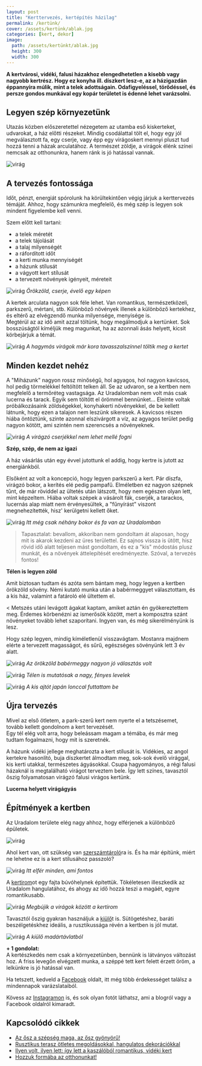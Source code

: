 ```yaml
---
layout: post
title: "Kerttervezés, kertépítés házilag"
permalink: /kertünk/
cover: /assets/kertünk/ablak.jpg
categories: [kert, dekor]
image:
  path: /assets/kertünkt/ablak.jpg
  height: 300
  width: 300
---
```




**A kertvárosi, vidéki, falusi házakhoz elengedhetetlen a kisebb vagy nagyobb kertrész. Hogy ez konyha ill. díszkert lesz-e, az a házigazdán éppannyira múlik, mint a telek adottságain. Odafigyeléssel, törődéssel, és persze gondos munkával egy kopár területet is édenné lehet varázsolni.**

## Legyen szép környezetünk


Utazás közben előszeretettel nézegetem az utamba eső kiskerteket, udvarokat, a ház előtti részeket. Mindig  csodálattal tölt el, hogy egy jól megválasztott fa, egy cserje, vagy épp egy virágoskert mennyi pluszt tud hozzá tenni a házak arculatához. A természet zöldje, a virágok élénk színei nemcsak az otthonunkra, hanem ránk is jó hatással vannak.


![virág](/assets/kertunk/idézet.jpg)

## A tervezés fontossága

Időt, pénzt, energiát spórolunk ha körültekintően végig járjuk a kerttervezés témáját.
Ahhoz, hogy számunkra megfelelő, és még szép is legyen sok mindent figyelembe kell venni.

Szem előtt kell tartani:

* a telek méretét
* a telek tájolását
* a talaj milyenségét
* a ráfordított időt
* a kerti munka mennyiségét
* a házunk stílusát
* a vágyott kert stílusát
* a tervezett növények igényeit, méreteit


![virág](/assets/kertunk/IMG_20190520_174725.jpg)
_Örökzöld, cserje, évelő egy képen_


A kertek arculata nagyon sok féle lehet. Van romantikus, természetközeli, parkszerű, mértani, stb. Különböző növények illenek a különböző kertekhez, és eltérő az elvégzendő munka milyensége, menyisége is.  
Megtérül az az idő amit azzal töltünk, hogy megálmodjuk a kertünket. Sok bosszúságtól kíméljük meg magunkat, ha az azonnali ásás helyett, kicsit körbejárjuk a témát.


![virág](/assets/kertunk/IMG_20190420_203324_761.jpg)
_A hagymás virágok már kora tavasszalszínnel töltik meg a kertet_



## Minden kezdet nehéz

A "Miházunk" nagyon rossz minőségű, hol agyagos, hol nagyon kavicsos, hol pedig törmelékkel feltöltött telken áll. Se az udvaron, se a kertben nem megfelelő a termőréteg vastagsága. 
Az Uradalomban nem volt más csak lucerna és tarack. Egyik sem  töltött el örömmel bennünket...
Eleinte voltak próbálkozásaink zöldségekkel, konyhakerti növényekkel, de be kellett látnunk, hogy ezen a talajon nem leszünk sikeresek.
A kavicsos részen hiába öntöztünk, szinte azonnal elszivárgott a víz, az agyagos terület pedig nagyon kötött, ami szintén nem szerencsés a növényeknek.

![virág](/assets/kertunk/IMG_20190402_173326_622.jpg)
_A virágzó cserjékkel nem lehet mellé fogni_

**Szép, szép, de nem az igazi**

A ház vásárlás után egy évvel jutottunk el addig, hogy kertre is jutott az energiánkból.  





Elsőként az volt a koncepció, hogy legyen parkszerű a kert. Pár díszfa, virágzó bokor, a kerítés elé pedig pampafű. Elméletben ez nagyon szépnek tűnt, de már röviddel az ültetés után látszott, hogy nem egészen olyan lett, mint képzeltem.
Hiába voltak szépek a vásárolt fák, cserjék, a tarackos, lucernás alap miatt nem érvényesültek, a "fűnyírást" viszont megnehezítették, hisz' kerülgetni kellett őket.

![virág](/assets/kertunk/DSCF2646.JPG)
_Itt még csak néhány bokor és fa van az Uradalomban_


> Tapasztalat: bevallom, akkoriban nem gondoltam át alaposan, hogy mit is akarok kezdeni az üres területtel. Ez sajnos vissza is ütött, hisz rövid idő alatt teljesen mást gondoltam, és ez a "kis" módostás plusz munkát, és a növények áttelepítését eredményezte.
Szóval, a tervezés fontos!

**Télen is legyen zöld**

Amit biztosan tudtam és azóta sem bántam meg, hogy legyen a kertben örökzöld sövény. Némi kutató munka után a babérmeggyet választottam, és a kis ház, valamint a fatároló elé ültettem el.

< Metszés utáni levágott ágakat kaptam, amiket aztán én gyökereztettem meg. Érdemes körbenézni az ismerősök között, mert a komposztra szánt növényeket tovább lehet szaporítani. Ingyen van, és még sikerélményünk is lesz.

Hogy szép legyen, mindig kíméletlenül visszavágtam. Mostanra majdnem elérte a tervezett magasságot, és sűrű, egészséges sövényünk lett 3 év alatt.


![virág](/assets/kertunk/DSCF3192.JPG)
_Az örökzöld babérmeggy nagyon jó választás volt_

![virág](/assets/kertunk/IMG_4412.jpg)
_Télen is mutatósak a nagy, fényes levelek_



![virág](/assets/kertunk/IMG_20190805_202956.jpg)
_A kis ajtót japán lonccal futtattam be_


## Újra tervezés

Mivel az első ötletem, a park-szerű kert nem nyerte el a tetszésemet, tovább kellett gondolnom a kert tervezését.  
Egy tél elég volt arra, hogy beleássam magam a témába, és már meg tudtam fogalmazni, hogy mit is szeretnék.

A házunk vidéki jellege meghatározta a kert stílusát is. 
Vidékies, az angol kertekre hasonlító, buja díszkertet álmodtam meg, sok-sok évelő virággal, kis kerti utakkal, természetes ágyásokkal.
Csupa hagyományos, a régi falusi házaknál is megtalálható virágot terveztem bele. Így lett színes, tavasztól őszig folyamatosan virágzó
falusi virágos kertünk.

**Lucerna helyett virágágyás**










## Építmények a kertben

Az Uradalom területe elég nagy ahhoz, hogy elférjenek a különböző épületek.


![virág](/assets/kertunk/jav.jpg)



Ahol kert van, ott szükség van [szerszámtároló](/2019-08-18/szerszamtarolo)ra is. És ha már építünk, miért ne lehetne ez is a kert stílusához passzoló? 






![virág](/assets/kertunk/IMG_20190817_190539j.jpg)
_Itt elfér minden, ami fontos_

A [kertirom](/2019-09-12/kertirom)ot egy fajta búvóhelynek építettük. Tökéletesen illeszkedik az Uradalom hangulatához, és ahogy az idő hozzá teszi a magáét, egyre romantikusabb.

![virág](/assets/kertunk/IMG_20190625_080138.jpg)
_Megbújik a virágok között a kertirom_

Tavasztól őszig gyakran használjuk a [kiülő](/2019-05-29/kiülő)t is. Sütögetéshez, baráti beszélgetéskhez ideális, a rusztikussága révén a kertben is jól mutat.

![virág](/assets/kertunk/IMG_20190523_155418.jpg)
_A kiülő madártávlatból_




**+ 1 gondolat:**   
A kertészkedés nem csak a környezetünben, bennünk is látványos változást hoz. A friss levegőn elvégzett munka, a széppé tett kert felett érzett öröm, a lelkünkre is jó hatással van.



Ha tetszett, kedveld a <a href="https://www.facebook.com/Var%C3%A1zsolj-otthont-360330751226066/" target="_blank">Facebook</a> oldalt, itt még több érdekességet találsz a mindennapok varázslataiból.

Kövess az <a href="https://www.instagram.com/varazsoljotthont/?hl=hu/" target="_blank">Instagramon</a> is, és sok olyan fotót láthatsz, ami a blogról vagy a Facebook oldalról kimaradt.



## Kapcsolódó cikkek


* [Az ősz a szépség maga, az ősz gyönyörű!](/2019-10-14/ősz)
* [Rusztikus terasz ötletes megoldásokkal, hangulatos dekorációkkal](/2019-08-01/teraszdekor)
* [Ilyen volt, ilyen lett: így lett a kaszálóból romantikus, vidéki kert](/2019-06-26/kulsokorlet)
* [Hozzuk formába az otthonunkat!](/2019-03-26/dekoráció)



